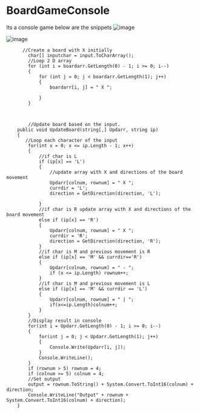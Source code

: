 # BoardGameConsole

Its a console game below are the snippets
![image](https://user-images.githubusercontent.com/35574314/229578939-8ecdb3dd-417e-4c2c-a0dd-8819645eaca8.png)

![image](https://user-images.githubusercontent.com/35574314/229578711-a6a6cb63-e81a-465f-bc96-da653961898a.png)



          //Create a board with X initially
            char[] inputchar = input.ToCharArray();
            //Loop 2 D array
            for (int i = boardarr.GetLength(0) - 1; i >= 0; i--)
            {
                for (int j = 0; j < boardarr.GetLength(1); j++)
                {
                    boardarr[i, j] = " X ";

                }
            }
            
            
            
            //Update board based on the input.
        public void UpdateBoard(string[,] Updarr, string ip)
        {
           //Loop each character of the input
            for(int x = 0; x <= ip.Length - 1; x++)
            {
                //if char is L
                if (ip[x] == 'L')
                {
                    //update array with X and directions of the board movement
                    Updarr[colnum, rownum] = " X ";
                    currdir = 'L';
                    direction = GetDirection(direction, 'L');

                }
                //if char is R update array with X and directions of the board movement
                else if (ip[x] == 'R')
                {
                    Updarr[colnum, rownum] = " X ";
                    currdir = 'R';
                    direction = GetDirection(direction, 'R');
                }
                //if char is M and previous movement is R
                else if (ip[x] == 'M' && currdir=='R')
                {
                    Updarr[colnum, rownum] = " - ";
                    if (x <= ip.Length) rownum++;
                }
                //if char is M and previous movement is L
                else if (ip[x] == 'M' && currdir == 'L')
                {
                    Updarr[colnum, rownum] = " | ";
                    if(x<=ip.Length)colnum++;
                }
            }
            //Display result in console
            for(int i = Updarr.GetLength(0) - 1; i >= 0; i--)
            {
                for(int j = 0; j < Updarr.GetLength(1); j++)
                {
                    Console.Write(Updarr[i, j]);
                }
                Console.WriteLine();
            }
            if (rownum > 5) rownum = 4;
            if (colnum >= 5) colnum = 4;
            //Set output
            output = rownum.ToString() + System.Convert.ToInt16(colnum) + direction;
            Console.WriteLine("Output" + rownum + System.Convert.ToInt16(colnum) + direction);
        }
